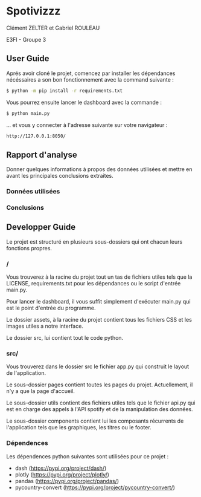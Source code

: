 # Spotivizzz

Clément ZELTER et Gabriel ROULEAU

E3FI - Groupe 3

## User Guide

Aprés avoir cloné le projet, comencez par installer les dépendances nécéssaires a son bon fonctionnement avec la command suivante :

```bash
$ python -m pip install -r requirements.txt
```

Vous pourrez ensuite lancer le dashboard avec la commande :

```bash
$ python main.py
```

... et vous y connecter à l'adresse suivante sur votre navigateur :

```bash
http://127.0.0.1:8050/
```

## Rapport d'analyse

Donner quelques informations à propos des données utilisées et mettre en avant les principales conclusions extraites.

### Données utilisées

### Conclusions

## Developper Guide

Le projet est structuré en plusieurs sous-dossiers qui ont chacun leurs fonctions propres.

### /

Vous trouverez à la racine du projet tout un tas de fichiers utiles tels que la LICENSE, requirements.txt pour les dépendances ou le script d'entrée main.py.

Pour lancer le dashboard, il vous suffit simplement d'exécuter main.py qui est le point d'entrée du programme.

Le dossier assets, à la racine du projet contient tous les fichiers CSS et les images utiles a notre interface.

Le dossier src, lui contient tout le code python.

### src/

Vous trouverez dans le dossier src le fichier app.py qui construit le layout de l'application.

Le sous-dossier pages contient toutes les pages du projet. Actuellement, il n'y a que la page d'accueil.

Le sous-dossier utils contient des fichiers utiles tels que le fichier api.py qui est en charge des appels à l'API spotify et de la manipulation des données.

Le sous-dossier components contient lui les composants récurrents de l'application tels que les graphiques, les titres ou le footer.

### Dépendences

Les dépendences python suivantes sont utilisées pour ce projet :
- dash (https://pypi.org/project/dash/)
- plotly (https://pypi.org/project/plotly/)
- pandas (https://pypi.org/project/pandas/)
- pycountry-convert (https://pypi.org/project/pycountry-convert/)